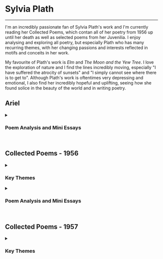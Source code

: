 # Sylvia Plath
---
I'm an incredibly passionate fan of Sylvia Plath's work and I'm currently reading her Collected Poems, which contan all of her poetry from 1956 up until her death as well as selected poems from her Juvenilia. I enjoy analysing and exploring all poetry, but especially Plath who has many recurring themes, with her changing passions and interests reflected in motifs and conceits in her work.

My favourite of Plath's work is *Elm* and *The Moon and the Yew Tree*. I love the exploration of nature and I find the lines incredibly moving, especially "I have suffered the atrocity of sunsets" and "I simply cannot see where there is to get to". Although Plath's work is oftentimes very depressing and emotional, I also find her incredibly hopeful and uplifting, seeing how she found solice in the beauty of the world and in writing poetry. 

## Ariel ##

<details>
  <summary> <h3> Poem Analysis and Mini Essays </h3> </summary>
  <br>
  <p> In this section I have written a few mini analysis of Plath's poems, and I have also uploaded photographs of my book annotations. I also take note of key themes that occurr in the collection and their connection to other sections and their key themes. </p> 
  
   <p> <b> <a href="Elm.html"> Elm </a> </b> </p>
 </details>
 
<br>

## Collected Poems - 1956

<details>
  <summary> <h3> Key Themes </h3> </summary>
  <br>
  <p> I have noticed many recurring themes in her work as well as spotting her emerging style and her earlier experimentation which will eventually lead to her final collection Ariel. In the photos from her work take note of the colour-coded highlighting, pointing out these themes in each poem as I go in order to help me keep track of the recurring themes. </p>
  <ul> <li> Birds = Green </li> <li> Gender Conflict = Pink </li> <li> Astrology, the moon and sun = Orange </li> <li> Water = Blue/green </li> <li> Supernatural = Yellow </li> <li> Fire = Purple underline </li> <li> Green = Green underline </li> </ul>

  <p> <b> Birds: </b> </p>

  <p> Plath uses birds in many interesting ways in poems such as <i>Conversation Among the Ruins</i> where she mentions both "rooks croak" and "peacocks". The repetition of rooks is especially notable as they are often used in a way to explore isolation and companionship. In <i>Conversation Among the Ruins</i> Rooks are presented as a unified chorus, seperated from the speaker who is in a state of turmoil. In <i>Winter Landscape</i> Plath compares herself to a Rook, in isolation. Even later, in <i>Prospect</i> Plath describes "two black rooks". In this way therefore Rooks are presented in various stages of companionship, but are also often ominous signs of turmoil and "havoc". </p>
  
  <p> My personal favourite exploration of Rooks in 1956 is in <i>Black Rook in Rainy Weather</i>. This optimistic exploration of joy and contentment with the everyday, perfused with holy imagery of "angels" juxtaposed with earthly "rook", bird imagery, creates an interesting and engaging dynamic. I am not ashamed to say this poem, especially the line "I do not expect a miracle", reduced me to tears. </p>

  <p> Plath also mentions other birds such as "peacocks", using these as signs of masculinity and frivolity, although not neccesarily in a disparaging way. Plath uses Peacocks and other birds as a way of creating a lexical field of colour, contrasting vibrant birds with grey crows and rooks, as a way of connoting tone and creating atmosphere. Often Plath's mood when writing these poems is reflected in her choice of bird as a reference. </p>

  <p> <b> Astrology, especially the moon: </b> </p>

  <p> Plath is possibly most well known for her frequent reference to the moon. Throughout her work she refers to the moon as a friend, as a careless or even cruel 'other', and even as a symbol of her mother. In the 1956 poems it is notable that the moon is referred to in a positive light, although equally as something seperate and "celestial", distant from Plath no matter how much she might admire the moon. Plath wields the imagery of the moon to create incredible nighttime scenes and an overall tone of peace and awe. </p>
  
  <p> Plath also refers to the sun and the stars a lot in her descriptive imagery; these are often used to convey beauty of nature and hopefullness, as well as being used in metaphors such as "death/shatters the fabulous stars" in <i>Tale of a Tub</i>. I especially love her astrological imagery as I always find it stunning and inspirational. </p>

  <p> <b> Water: </b> </p>

  <p> Plath explores water imagery in a much more diverse way than any other motifs in her work. With poems dedicated to the ocean as a violent and powerful force at one end, and at the other a simple "black pond". In <i>Tale of a Tub</i> Plath's water imagery is not that of nature but that of a bathroom, using the lifeless surroundings to reflect an internal loss of certainty and meaning. She describes a "photographic chamber", and the room as "merely actual". The descriptions are bare and sad, with Plath finding solace only in the reality of her environment rather than the actual physicality of it. </p>

  <p> My personal favourite of Plath's exploration of water so far is in the first stanza of <i>Letter to a Purist</i>: </p>

  <p>"The envious assults of sea </p>

  <p> (Essaying, wave by wave, </p>

  <p> Tide by tide, </p>

  <p> To undo him, perpetually)," </p>

  <p> These lines portay the sea both as powerful but predictable and aimless; as violent but soothing (with the alliteration in "essaying"); as something admirable but equally something powerless in comparison to the "Purist" subject of the poem. The use of sibilance and dental alliteration create a smooth series of phrases, reflecting the methodical sway of the ocean. Unlike much of Plath's later work, the stanzas in 1956 are often much longer, however I love the use of very short lines and phrases which she continues to use for much of her poetry. Furthermore, the use of rhyme in the poem continues to create a sense of routine and predictability much like the tide of the sea. </p>
  
  <p> <b> Supernatural, especially mythological and religious: </b> </p>
  
  <p> Plath often uses Greek mythology in her work both in the subject of her poetry, such as in <i>Conversation Among the Ruins</i> whcih is based on Giorgio de Chirico's 1927 painting of the same name, and also in her description and metaphors. She especially refers to mythological creatures and characters such as the cyclops, sirens, nymphs, and gods. </p>
  
  <p> She also uses a lot of religious imagery, especially that of catholicism (although she refers to other religions as well). Plath uses imagery of angels a lot, sometimes as 'guardian' companions and other times as potentially dangerous enemies. One example of this subversion of the traditional representation of angels is in <i>Channel Crossing</i>, where she describes how the sea and ice "wrestle with us like angels". Whilst angels are usually (both in general literature and in Plath's work) used to convey safety and holiness, here Plath uses the imagery to create a scene of violence and destruction. </p>
  
  <p> Finally, Plath in general wields supernatural imagery by personifying and anthropomorphosising the everyday world; she uses dream-like description and experiences to make the everyday seem other or supernatural. I especially love this aspect of Plath's work as she wields the supernatural and unsual in order to convey internal conflict and emotions and to create uncertainty. </p>
  
  <p> <b> Fire: </b> </p>
  
  <p> Plath uses fire in many different ways in her poems. In 1956 she uses it to convey rage and passion, often alongside Gender Conflict, as well as to convey inspiration or hope. These two conflicting approaches to fire, as well as the contrasting water imagery throughout her work, creates an interesting binary opposition. </p> 
  
  <p> <b> The Colour Green: </b> </p>
  
  <p> Plath uses lots of colour imagery in her work, especially colours such as blue and orange, however I especially noted her frequent use of the colour green. Green is often associated with nature and life, which is often how Plath uses the colour as well, however she also uses the colour to create a sense of the unnatural or disturbing. Her use of "emerald" in <i>Ella Mason and her Eleven Cats</i>, for example, aligns Ella - the crazy cat lady - with her cats to create a strange simbiotic relationship between them in the description, further adding to the strangeness and the accompanying pity that the narrator feels for her. </p>
  
  <p> <b> Gender Conflict: </b> </p>
  
  <p> Plath is well known as a feminist writer, exploring ideas of female oppresion and male violence frequently in her work (especially in her later work in <i>Ariel</i>. However, in a few of her poems in 1956, Plath explores ideas of homosocial female conflict which I found incredibly engaging and interesting. In this way therefore, Plath's poems explore both heterosexual conflict between male violence and female subservience (and female resistance) as well as homosocial conflict amongst women, exacerbated by heteronormative binary society. </p>
  
</details>

<details>
  <summary> <h3> Poem Analysis and Mini Essays </h3> </summary>
    <br>
    <p> In this section I have written a few mini analysis of Plath's poems, and I have also uploaded photographs of my book annotations. I will also highlight the key themes from the previous section as seen in the poems themselves. </p>
    
<p> <b> <a href="Faun.html"> Faun </a> </b> </p> 
  <p> <b> <a href="Miss-Drake-Proceeds-to-Supper.html"> Miss Drake Proceeds to Supper </a> </b> </p>
  <p> <b> <a href="Black-Rook-in-Rainy-Weather.html"> Black Rook in Rainy Weather </a> </b> </p>
  

  </details>
  
  <br>
  
## Collected Poems - 1957
  
  <details>
  <summary> <h3> Key Themes </h3> </summary>
  <br>
  <p> Some themes continue from 1956, however there are also some new themes that emerge. </p>
  
  <ul> <li> Birds = Green </li> <li> Gender Conflict = Pink </li> <li> Astrology = Orange </li> <li> Water = turqoise </li> <li> Supernatural, especially mythology and religion = Yellow </li> <li> Fire = Purple Underline </li> <li> Colour Green = Green underline </li> <li> Trees = Blue Underline </li> <li> Black and White, often in contrast = Green Star </li> <li> Dreams/Unreality = Pink Underline </li> <li> Stones, Earth, Greyness, Blankness = Red Underline </li> </ul>
  
  <p> <b> Birds: </b> </p>
  <p> As in 1956, Plath especially focusses on Rooks and other corvids at the beginning of 1957. By the end of 1957, however, this interest seems to fade and is replaced with a new resurgence and infatuation with Greek mythology as well as interest in art. However, some still notable quotations where mentions of birds are especially impactful is the imagery of chaos and death in <i> Snowman on the Moor </i> "and at his tread// ambushed birds by/ dozens dropped dead in the hedges". Later on, Plath uses similarly grim imagery in <i> The Lady and the Earthenware Head </i>, where she describes the grim stone head wedged in a tree, saying "let bell-tongued birds descant in blackest feather" over the bust. </p>
  
  <p> <b> Gender Conflict: </b> </p>
  <p> As Plath's poetry continues, her femenist tone and use of gender conflict becomes more and more refined. Arguably my favourite poem from this section, <i> The Disquieting Muses </i>, a poem inspired by the Giorgio de Chirico painting of the same name, explores gender conflict fabulously by portraying conflict amongst only women. The main source of conflict and resentment is targeted at her mother, who she resents for being overbearing and enforcing societal expectations onto her. However an overpowering presences of the "muses" themselves, both companions and antagonists to Plath throughout the poem, further addds to the sense of female conflict. Whilst there are three muses both in the painting and mentioned at the beginning of the poem, Plath only specifies and explores two of them: Terpischore, the muse of dance, and Euterpe, muse of music. They represent therefore not only the conflict Plath feels at the enforced gender norms of her society, enforced so forcefully by her mother during her childhood, but also the resentment and furstration she feels at never having been able to attain those standards. </p> 
  
  <p> <b> Astrology: </b> </p>
  <p> As usual, the most notable astrological theme is of the moon. The stars also are mentioned frequently and are often personified, for instance in <i> All the Dead Dears </i> Plath descibres the "Stars grinding, crumb by crumb". Through this, therefore, astrology and the cosmic suddenly takes on a rather more ominous tone. Whereas before the moon, sun, and stars, have been a sign of strength or of scenic beauty, they quickly are growing to become sources of conflict and insidious negativity. </p>
  
  <p> <b> Water: </b> </p>
  <p> Lots of sea imagery is used throughout 1957. Also notable is many mentions of moor imagery, likely inspired by Plath's time spent in West Yorkshire. </p>
  
  <p> <b> Supernatural: </b> <p>
  <p> Throughout there is emphasis on Greek mythology, from both beasts, Gods, culture, and other characters. Plath also shows an interest in Ghosts, unspurising as she often dabbled in the occult, using a homemade Ouija board to commune with the dead alongside Ted and some of their friends. This is especially notable in her poem <i> Ouija </i> in which she describes such a night, communing with the character Pan, who she frequently encountered. </p>
  
  <p> <b> Fire: </b> </p>
  <p> Presented as a source of passion and an indication of life and health. </p>
  
  <p> <b> Green: </b> </p>
  <p> Plath uses the colour green in many different ways. On the one hand, she uses it to describe lush landscapes and seascapes, to create a postiive atmosphere of health and plentifullness, as in <i> On the Difficulty of Conjuring Up a Dryad </i>. On the other hand, on rarer occasions Plath goes on to use the colour to convey a sense of illness, conflict, or unreality. </p>
  
  <p> <b> Trees: </b> </p>
  <p> This theme recurrs infrequently throughout Plath's poetry in general. Notably she uses trees a lot in reference to dryads and mythology in this section. </p>
  
  <p> <b> Black and White: </b> </p>
  <p> Heavily entangled with the theme of stones, Plath uses this theme to convey conflict and create a dismal, hopeless atmosphere. The colour white (and grey) is arguably more frequent than black, however is not used in the sense of purity but rather blankness and emptiness. Plath generally uses this theme of create a sense of hopelessness. </p> 
  
  <p> <b> Dreams/Unreality: </b> </p>
  <p> In general, Plath's writing style tends to create an atmosphere of uncertainty, with shifting locations and narratives. However, this reaches new hights with her poems inspired by the symbolist painter Giorgio de Chirico near the end of 1957. I often find it difficult not to highlight every poem in her collection with this theme, as it comes up so often and is often incredibly subtle or shifitng; therefore I have only highlighted instances where it is especially notable or impactful. </p>
  
  <p> <b> Stones, etc: </b> </p>
  <p> As suggested by the title of this theme, Plath frequently creates a dismal atmosphere. One of the key ways she achieves this is through a cold, unfeeling lexical field of harsh materials and feelings. Notable exampls are the poems <i> Hardcastle Crags, The Thin People,</i> and <i> All The Dead Dears </i>, amongst others. Plath achieves this not only with mentions of stones and greyness, but also with other hard materials and unfeeling environments such as the theme of wood in <i> The Disquieting Muses </i> which describes the eerie and ominous wooden mannequin figures in the Giorgio de Chirico painting of the same name. </p>
  </details> 
  

